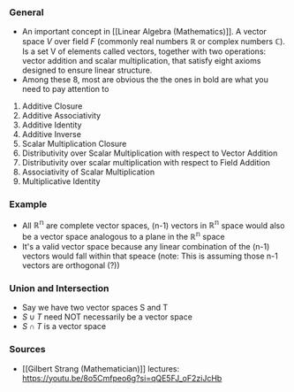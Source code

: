 ### General
- An important concept in [[Linear Algebra (Mathematics)]]. A vector space $V$ over field $F$ (commonly real numbers $\mathbb{R}$ or complex numbers $\mathbb{C}$). Is a set V of elements called vectors, together with two operations: vector addition and scalar multiplication, that satisfy eight axioms designed to ensure linear structure.
- Among these 8, most are obvious the the ones in bold are what you need to pay attention to 
1. Additive Closure 
2. Additive Associativity
3. Additive Identity
4. Additive Inverse
5. Scalar Multiplication Closure
6. Distributivity over Scalar Multiplication with respect to Vector Addition
7. Distributivity over scalar multiplication with respect to Field Addition
8. Associativity of Scalar Multiplication
9. Multiplicative Identity

### Example
- All $\mathbb{R^n}$ are complete vector spaces, (n-1) vectors in $\mathbb{R^n}$ space would also be a vector space analogous to a plane in the $\mathbb{R^n}$ space
- It's a valid vector space because any linear combination of the (n-1) vectors would fall within that speace (note: This is assuming those n-1 vectors are orthogonal (?))


### Union and Intersection
- Say we have two vector spaces S and T
- $S \cup T$ need NOT necessarily be a vector space
- $S \cap T$ is a vector space



### Sources
- [[Gilbert Strang (Mathematician)]] lectures: https://youtu.be/8o5Cmfpeo6g?si=qQE5FJ_oF2ziJcHb